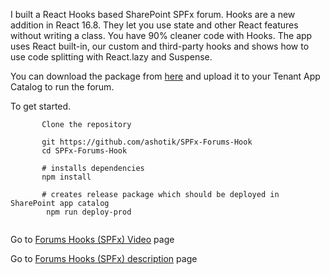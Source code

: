 I built a React Hooks based SharePoint SPFx forum. Hooks are a new addition in React 16.8. They let you use state and other React features without writing a class. You have 90% cleaner code with Hooks. The app uses React built-in, our custom and third-party hooks and shows how to use code splitting with React.lazy and Suspense.

You can download the package from [here](https://github.com/Ashot72/SPFx-Forums-Hook/tree/main/sharepoint/solution/react-forums-hooks.sppkg) and upload it to your Tenant App Catalog to run the forum.

To get started.
```
       Clone the repository

       git https://github.com/ashotik/SPFx-Forums-Hook
       cd SPFx-Forums-Hook

       # installs dependencies
       npm install

       # creates release package which should be deployed in SharePoint app catalog
        npm run deploy-prod
      
```

Go to [Forums Hooks (SPFx) Video](https://youtu.be/TKfQWAVdbOc) page

Go to [Forums Hooks (SPFx) description](https://ashot72.github.io/SPFx-Forums-Hook/index.html) page